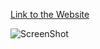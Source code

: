 [Link to the Website](http://btc-arcade.herokuapp.com)

![ScreenShot](https://cloud.githubusercontent.com/assets/6600823/3472975/4bd35c74-02d2-11e4-82d5-3ea920e4196a.png)
